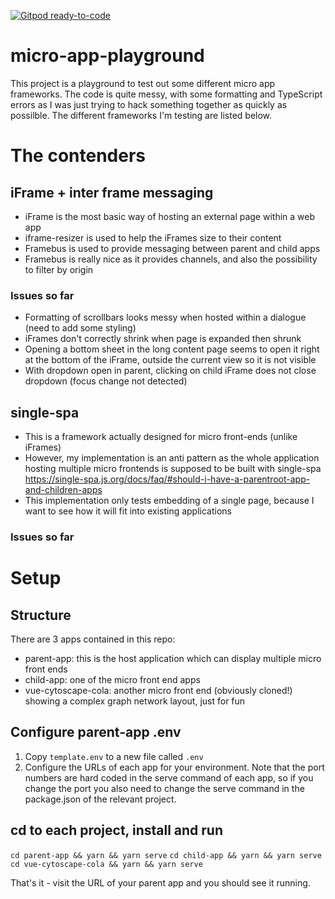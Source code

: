 [![Gitpod ready-to-code](https://img.shields.io/badge/Gitpod-ready--to--code-blue?logo=gitpod)](https://gitpod.io/#https://github.com/MeStrak/micro-frontend-playground)

# micro-app-playground
This project is a playground to test out some different micro app frameworks.
The code is quite messy, with some formatting and TypeScript errors as I was just trying to hack something together as quickly as possilble.
The different frameworks I'm testing are listed below.

# The contenders

## iFrame + inter frame messaging
- iFrame is the most basic way of hosting an external page within a web app
- iframe-resizer is used to help the iFrames size to their content
- Framebus is used to provide messaging between parent and child apps
- Framebus is really nice as it provides channels, and also the possibility to filter by origin

### Issues so far
- Formatting of scrollbars looks messy when hosted within a dialogue (need to add some styling)
- iFrames don't correctly shrink when page is expanded then shrunk
- Opening a bottom sheet in the long content page seems to open it right at the bottom of the iFrame, outside the current view so it is not visible
- With dropdown open in parent, clicking on child iFrame does not close dropdown (focus change not detected)

## single-spa
- This is a framework actually designed for micro front-ends (unlike iFrames)
- However, my implementation is an anti pattern as the whole application hosting multiple micro frontends is supposed to be built with single-spa https://single-spa.js.org/docs/faq/#should-i-have-a-parentroot-app-and-children-apps
- This implementation only tests embedding of a single page, because I want to see how it will fit into existing applications

### Issues so far

# Setup

## Structure
There are 3 apps contained in this repo:
- parent-app: this is the host application which can display multiple micro front ends
- child-app: one of the micro front end apps
- vue-cytoscape-cola: another micro front end (obviously cloned!) showing a complex graph network layout, just for fun

## Configure parent-app .env

1. Copy `template.env` to a new file called `.env`
2. Configure the URLs of each app for your environment. Note that the port numbers are hard coded in the serve command of each app, so if you change the port you also need to change the serve command in the package.json of the relevant project.

## cd to each project, install and run
`cd parent-app && yarn && yarn serve`
`cd child-app && yarn && yarn serve`
`cd vue-cytoscape-cola && yarn && yarn serve`

That's it - visit the URL of your parent app and you should see it running.
